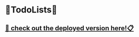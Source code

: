 
# 📌TodoLists📝

## [📜 check out the deployed version here!📋](https://compassionate-visvesvaraya-9cd493.netlify.app/)

